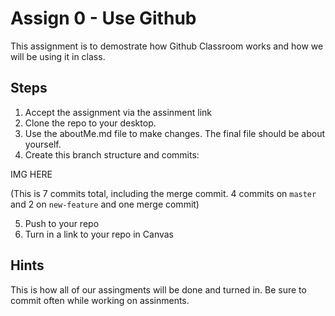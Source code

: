 # Assign 0 - Use Github

This assignment is to demostrate how Github Classroom works and how we will be using it in class.

## Steps
1. Accept the assignment via the assinment link
2. Clone the repo to your desktop.
3. Use the aboutMe.md file to make changes. The final file should be about yourself.
4. Create this branch structure and commits:

IMG HERE

(This is 7 commits total, including the merge commit. 4 commits on `master` and 2 on `new-feature` and one merge commit)

5. Push to your repo
6. Turn in a link to your repo in Canvas
  
  
## Hints
This is how all of our assingments will be done and turned in. Be sure to commit often while working on assinments.
